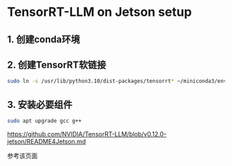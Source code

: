 # TensorRT-LLM on Jetson setup

## 1. 创建conda环境



## 2. 创建TensorRT软链接

``` bash
sudo ln -s /usr/lib/python3.10/dist-packages/tensorrt* ~/miniconda3/envs/trt-llm/lib/python3.10/site-packages/
```

## 3. 安装必要组件

``` bash
sudo apt upgrade gcc g++
```

https://github.com/NVIDIA/TensorRT-LLM/blob/v0.12.0-jetson/README4Jetson.md

参考该页面

